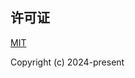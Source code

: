 ## 许可证
[MIT](https://github.com/Jinuss/vuepress-theme-vdoing/blob/master/LICENSE)

Copyright (c) 2024-present 
